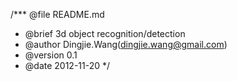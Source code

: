 /*** @file README.md 
* @brief 3d object recognition/detection
* @author Dingjie.Wang(dingjie.wang@gmail.com)
* @version 0.1
* @date 2012-11-20
*/

